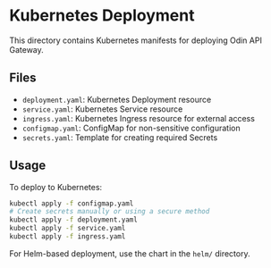 # Kubernetes Deployment

This directory contains Kubernetes manifests for deploying Odin API Gateway.

## Files

- `deployment.yaml`: Kubernetes Deployment resource
- `service.yaml`: Kubernetes Service resource
- `ingress.yaml`: Kubernetes Ingress resource for external access
- `configmap.yaml`: ConfigMap for non-sensitive configuration
- `secrets.yaml`: Template for creating required Secrets

## Usage

To deploy to Kubernetes:

```bash
kubectl apply -f configmap.yaml
# Create secrets manually or using a secure method
kubectl apply -f deployment.yaml
kubectl apply -f service.yaml
kubectl apply -f ingress.yaml
```

For Helm-based deployment, use the chart in the `helm/` directory.
